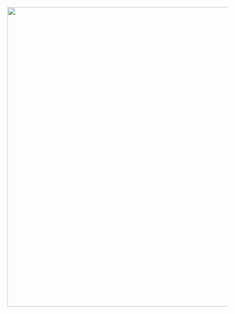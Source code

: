 <image src='hhttps://i.pinimg.com/originals/38/03/cb/3803cb4e82bc25fa2e0709582180c9f3.gif' frameborder='0' scrolling='no' allowfullscreen width='640' height='684'></image><p>
